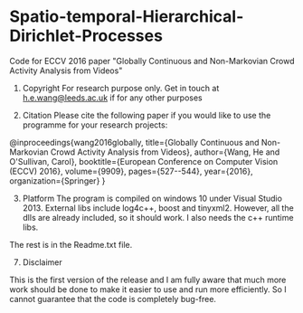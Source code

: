 # Spatio-temporal-Hierarchical-Dirichlet-Processes
Code for ECCV 2016 paper "Globally Continuous and Non-Markovian Crowd Activity Analysis from Videos"

1. Copyright
For research purpose only. Get in touch at h.e.wang@leeds.ac.uk if for any other purposes

2. Citation
Please cite the following paper if you would like to use the programme for your research projects:

@inproceedings{wang2016globally,
  title={Globally Continuous and Non-Markovian Crowd Activity Analysis from Videos},
  author={Wang, He and O'Sullivan, Carol},
  booktitle={European Conference on Computer Vision (ECCV) 2016},
  volume={9909},
  pages={527--544},
  year={2016},
  organization={Springer}
}

3. Platform
The program is compiled on windows 10 under Visual Studio 2013. External libs include log4c++, boost and tinyxml2. However, all the dlls are already included, so it should work. I also needs the c++ runtime libs.

The rest is in the Readme.txt file.

7. Disclaimer

This is the first version of the release and I am fully aware that much more work should be done to make it easier to use and run more efficiently. So I cannot guarantee that the code is completely bug-free. 
